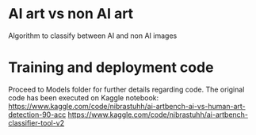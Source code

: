 # AI art vs non AI art
 Algorithm to classify between AI and non AI images

# Training and deployment code
Proceed to Models folder for further details regarding code. The original code has been executed on Kaggle notebook:
https://www.kaggle.com/code/nibrastuhh/ai-artbench-ai-vs-human-art-detection-90-acc
https://www.kaggle.com/code/nibrastuhh/ai-artbench-classifier-tool-v2
